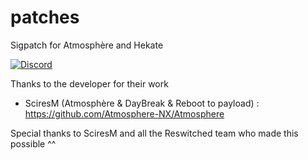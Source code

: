 # patches
Sigpatch for Atmosphère and Hekate

[![Discord](https://img.shields.io/discord/643436008452521984.svg?logo=discord&logoColor=white&label=Discord&color=7289DA
)](https://discord.gg/6zRbG3FsJH)

Thanks to the developer for their work
- SciresM (Atmosphère & DayBreak & Reboot to payload) : https://github.com/Atmosphere-NX/Atmosphere

Special thanks to SciresM and all the Reswitched team who made this possible ^^
